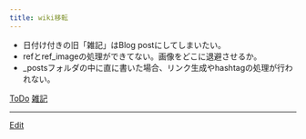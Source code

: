 ```yaml
---
title: wiki移転
---
```

* 日付け付きの旧「雑記」はBlog postにしてしまいたい。
* refとref_imageの処理ができてない。画像をどこに退避させるか。
* _postsフォルダの中に直に書いた場合、リンク生成やhashtagの処理が行われない。

[ToDo](/ToDo)
[雑記](/雑記)


----
[Edit](https://github.com/vitroid/vitroid.github.io/edit/master/MD/wiki移転.md)
